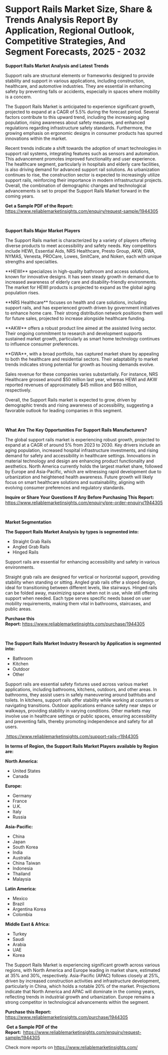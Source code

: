 <p><h1>Support Rails Market Size, Share & Trends Analysis Report By Application, Regional Outlook, Competitive Strategies, And Segment Forecasts, 2025 - 2032</h1></p><p><strong>Support Rails Market Analysis and Latest Trends</strong></p>
<p><p>Support rails are structural elements or frameworks designed to provide stability and support in various applications, including construction, healthcare, and automotive industries. They are essential in enhancing safety by preventing falls or accidents, especially in spaces where mobility is a concern.</p><p>The Support Rails Market is anticipated to experience significant growth, projected to expand at a CAGR of 5.5% during the forecast period. Several factors contribute to this upward trend, including the increasing aging population, rising awareness about safety measures, and enhanced regulations regarding infrastructure safety standards. Furthermore, the growing emphasis on ergonomic designs in consumer products has spurred innovations within the market.</p><p>Recent trends indicate a shift towards the adoption of smart technologies in support rail systems, integrating features such as sensors and automation. This advancement promotes improved functionality and user experience. The healthcare segment, particularly in hospitals and elderly care facilities, is also driving demand for advanced support rail solutions. As urbanization continues to rise, the construction sector is expected to increasingly utilize support rails, reinforcing their importance in modern infrastructural projects. Overall, the combination of demographic changes and technological advancements is set to propel the Support Rails Market forward in the coming years.</p></p>
<p><strong>Get a Sample PDF of the Report:&nbsp;</strong> <a href="https://www.reliablemarketinsights.com/enquiry/request-sample/1944305?utm_campaign=2197&utm_medium=2&utm_source=Github&utm_content=ia&utm_term=08042025&utm_id=support-rails">https://www.reliablemarketinsights.com/enquiry/request-sample/1944305</a></p>
<p>&nbsp;</p>
<p><strong>Support Rails Major Market Players</strong></p>
<p><p>The Support Rails market is characterized by a variety of players offering diverse products to meet accessibility and safety needs. Key competitors include HEWI, Essential Aids, NRS Healthcare, Presto Group, AKW, GWA, NYMAS, Venesta, PROCare, Lowes, SmitCare, and Noken, each with unique strengths and specialties.</p><p>**HEWI** specializes in high-quality bathroom and access solutions, known for innovative designs. It has seen steady growth in demand due to increased awareness of elderly care and disability-friendly environments. The market for HEWI products is projected to expand as the global aging population rises.</p><p>**NRS Healthcare** focuses on health and care solutions, including support rails, and has experienced growth driven by government initiatives to enhance home care. Their strong distribution network positions them well for future sales, projected to increase alongside healthcare funding.</p><p>**AKW** offers a robust product line aimed at the assisted living sector. Their ongoing commitment to research and development supports sustained market growth, particularly as smart home technology continues to influence consumer preferences.</p><p>**GWA**, with a broad portfolio, has captured market share by appealing to both the healthcare and residential sectors. Their adaptability to market trends indicates strong potential for growth as housing demands evolve.</p><p>Sales revenue for these companies varies substantially. For instance, NRS Healthcare grossed around $50 million last year, whereas HEWI and AKW reported revenues of approximately $45 million and $60 million, respectively. </p><p>Overall, the Support Rails market is expected to grow, driven by demographic trends and rising awareness of accessibility, suggesting a favorable outlook for leading companies in this segment.</p></p>
<p>&nbsp;</p>
<p><strong>What Are The Key Opportunities For Support Rails Manufacturers?</strong></p>
<p><p>The global support rails market is experiencing robust growth, projected to expand at a CAGR of around 5% from 2023 to 2030. Key drivers include an aging population, increased hospital infrastructure investments, and rising demand for safety and accessibility in healthcare settings. Innovations in material technology and design are enhancing product functionality and aesthetics. North America currently holds the largest market share, followed by Europe and Asia-Pacific, which are witnessing rapid development due to urbanization and heightened health awareness. Future growth will likely focus on smart healthcare solutions and sustainability, aligning with evolving consumer preferences and regulatory standards.</p></p>
<p><strong>Inquire or Share Your Questions If Any Before Purchasing This Report:</strong> <a href="https://www.reliablemarketinsights.com/enquiry/pre-order-enquiry/1944305?utm_campaign=2197&utm_medium=2&utm_source=Github&utm_content=ia&utm_term=08042025&utm_id=support-rails">https://www.reliablemarketinsights.com/enquiry/pre-order-enquiry/1944305</a></p>
<p>&nbsp;</p>
<p><strong>Market Segmentation</strong></p>
<p><strong>The Support Rails Market Analysis by types is segmented into:</strong></p>
<p><ul><li>Straight Grab Rails</li><li>Angled Grab Rails</li><li>Hinged Rails</li></ul></p>
<p><p>Support rails are essential for enhancing accessibility and safety in various environments. </p><p>Straight grab rails are designed for vertical or horizontal support, providing stability when standing or sitting. Angled grab rails offer a sloped design, ideal for transitioning between different levels, like stairways. Hinged rails can be folded away, maximizing space when not in use, while still offering support when needed. Each type serves specific needs based on user mobility requirements, making them vital in bathrooms, staircases, and public areas.</p></p>
<p><strong>Purchase this Report:&nbsp;</strong><a href="https://www.reliablemarketinsights.com/purchase/1944305?utm_campaign=2197&utm_medium=2&utm_source=Github&utm_content=ia&utm_term=08042025&utm_id=support-rails">https://www.reliablemarketinsights.com/purchase/1944305</a></p>
<p>&nbsp;</p>
<p><strong>The Support Rails Market Industry Research by Application is segmented into:</strong></p>
<p><ul><li>Bathroom</li><li>Kitchen</li><li>Outdoor</li><li>Other</li></ul></p>
<p><p>Support rails are essential safety fixtures used across various market applications, including bathrooms, kitchens, outdoors, and other areas. In bathrooms, they assist users in safely maneuvering around bathtubs and toilets. In kitchens, support rails offer stability while working at counters or navigating transitions. Outdoor applications enhance safety near steps or walkways, providing stability in varying conditions. Other markets may involve use in healthcare settings or public spaces, ensuring accessibility and preventing falls, thereby promoting independence and safety for all users.</p></p>
<p><a href="https://www.reliablemarketinsights.com/support-rails-r1944305?utm_campaign=2197&utm_medium=2&utm_source=Github&utm_content=ia&utm_term=08042025&utm_id=support-rails">&nbsp;https://www.reliablemarketinsights.com/support-rails-r1944305</a></p>
<p><strong>In terms of Region, the Support Rails Market Players available by Region are:</strong></p>
<p>
    <p> <strong> North America: </strong>
        <ul>
            <li>United States</li>
            <li>Canada</li>
        </ul>
        </p> 
    <p> <strong> Europe: </strong>
        <ul>
            <li>Germany</li>
            <li>France</li>
            <li>U.K.</li>
            <li>Italy</li>
            <li>Russia</li>
        </ul>
        </p> 
    <p> <strong> Asia-Pacific: </strong>
        <ul>
            <li>China</li>
            <li>Japan</li>
            <li>South Korea</li>
            <li>India</li>
            <li>Australia</li>
            <li>China Taiwan</li>
            <li>Indonesia</li>
            <li>Thailand</li>
            <li>Malaysia</li>
        </ul>
        </p> 
    <p> <strong> Latin America: </strong>
        <ul>
            <li>Mexico</li>
            <li>Brazil</li>
            <li>Argentina Korea</li>
            <li>Colombia</li>
        </ul>
        </p> 
    <p> <strong> Middle East & Africa: </strong>
        <ul>
            <li>Turkey</li>
            <li>Saudi</li>
            <li>Arabia</li>
            <li>UAE</li>
            <li>Korea</li>
        </ul>
    </p>
    </p>
<p><p>The Support Rails Market is experiencing significant growth across various regions, with North America and Europe leading in market share, estimated at 35% and 30%, respectively. Asia-Pacific (APAC) follows closely at 25%, driven by increased construction activities and infrastructure development, particularly in China, which holds a notable 20% of the market. Projections indicate that North America and APAC will dominate in the coming years, reflecting trends in industrial growth and urbanization. Europe remains a strong competitor in technological advancements within the segment.</p></p>
<p><strong>Purchase this Report: </strong><a href="https://www.reliablemarketinsights.com/purchase/1944305?utm_campaign=2197&utm_medium=2&utm_source=Github&utm_content=ia&utm_term=08042025&utm_id=support-rails">https://www.reliablemarketinsights.com/purchase/1944305</a></p>
<p>&nbsp;<strong>Get a Sample PDF of the Report:&nbsp;&nbsp;</strong><a href="https://www.reliablemarketinsights.com/enquiry/request-sample/1944305?utm_campaign=2197&utm_medium=2&utm_source=Github&utm_content=ia&utm_term=08042025&utm_id=support-rails">https://www.reliablemarketinsights.com/enquiry/request-sample/1944305</a></p>
<p><strong></strong></p>
<p>Check more reports on <a href="https://www.reliablemarketinsights.com/?utm_campaign=2197&utm_medium=2&utm_source=Github&utm_content=ia&utm_term=08042025&utm_id=support-rails">https://www.reliablemarketinsights.com/</a></p>